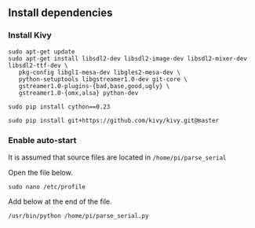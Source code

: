 ## Install dependencies

### Install Kivy
    
    sudo apt-get update
    sudo apt-get install libsdl2-dev libsdl2-image-dev libsdl2-mixer-dev libsdl2-ttf-dev \
       pkg-config libgl1-mesa-dev libgles2-mesa-dev \
       python-setuptools libgstreamer1.0-dev git-core \
       gstreamer1.0-plugins-{bad,base,good,ugly} \
       gstreamer1.0-{omx,alsa} python-dev
    
    sudo pip install cython==0.23
    
    sudo pip install git+https://github.com/kivy/kivy.git@master
    
### Enable auto-start
    
It is assumed that source files are located in `/home/pi/parse_serial`

Open the file below.
    
    sudo nano /etc/profile
    
Add below at the end of the file.

    /usr/bin/python /home/pi/parse_serial.py
    
    